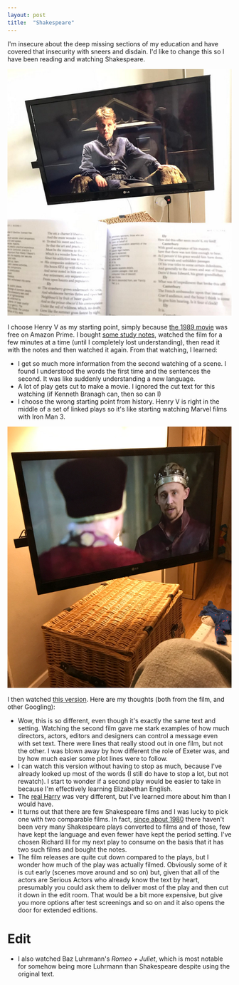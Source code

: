```yaml
---
layout: post
title:  "Shakespeare"
--- 
```


I'm insecure about the deep missing sections of my education and have covered that insecurity with sneers and disdain. I'd like to change this so I have been reading and watching Shakespeare. 


<IMG SRC="/assets/images/henryV1989.png">

I choose Henry V as my starting point, simply because [the 1989 movie](https://www.imdb.com/title/tt0097499/) was free on Amazon Prime. I bought [some study notes](https://www.amazon.co.uk/gp/product/0198359039/ref=ppx_yo_dt_b_asin_title_o02_s00?ie=UTF8&psc=1), watched the film for a few minutes at a time (until I completely lost understanding), then read it with the notes and then watched it again.  From that watching, I learned:

* I get so much more information from the second watching of a scene. I found I understood the words the first time and the sentences the second. It was like suddenly understanding a new language.
* A lot of play gets cut to make a movie. I ignored the cut text for this watching (if Kenneth Branagh can, then so can I) 
* I choose the wrong starting point from history. Henry V is right in the middle of a set of linked plays so it's like starting watching Marvel films with Iron Man 3.

<IMG SRC="/assets/images/henryV2012.png">

I then watched [this version](https://www.imdb.com/title/tt2150275/?ref_=ttep_ep4).  Here are my thoughts (both from the film, and other Googling):

* Wow, this is so different, even though it's exactly the same text and setting. Watching the second film gave me stark examples of how much directors, actors, editors and designers can control a message even with set text. There were lines that really stood out in one film, but not the other. I was blown away by how different the role of Exeter was, and by how much easier some plot lines were to follow.
* I can watch this version without having to stop as much, because I've already looked up most of the words (I still do have to stop a lot, but not rewatch). I start to wonder if a second play would be easier to take in because I'm effectively learning Elizabethan English.
* The [real Harry](https://en.wikipedia.org/wiki/Henry_V_of_England) was very different, but I've learned more about him than I would have.
* It turns out that there are few Shakespeare films and I was lucky to pick one with two comparable films. In fact, [since about 1980](https://en.m.wikipedia.org/wiki/List_of_William_Shakespeare_screen_adaptations) there haven't been very many Shakespeare plays converted to films and of those, few have kept the language and even fewer have kept the period setting.  I've chosen Richard III for my next play to consume on the basis that it has two such films and bought the notes. 
* The film releases are quite cut down compared to the plays, but I wonder how much of the play was actually filmed.  Obviously some of it is cut early (scenes move around and so on) but, given that all of the actors are Serious Actors who already know the text by heart, presumably you could ask them to deliver most of the play and then cut it down in the edit room. That would be a bit more expensive, but give you more options after test screenings and so on and it also opens the door for extended editions. 

# Edit 
* I also watched Baz Luhrmann's _Romeo + Juliet_, which is most notable for somehow being more Luhrmann than Shakespeare despite using the original text.  
